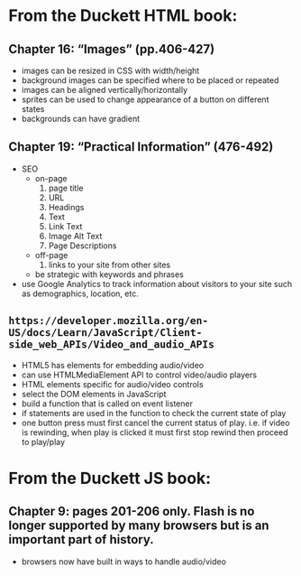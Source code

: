 # From the Duckett HTML book:

## Chapter 16: “Images” (pp.406-427)
- images can be resized in CSS with width/height
- background images can be specified where to be placed or repeated
- images can be aligned vertically/horizontally
- sprites can be used to change appearance of a button on different states
- backgrounds can have gradient
## Chapter 19: “Practical Information” (476-492)
- SEO
    - on-page
        1) page title
        2) URL
        3) Headings
        4) Text
        5) Link Text
        6) Image Alt Text
        7) Page Descriptions
    - off-page
        1) links to your site from other sites
    - be strategic with keywords and phrases
- use Google Analytics to track information about visitors to your site such as demographics, location, etc.
## `https://developer.mozilla.org/en-US/docs/Learn/JavaScript/Client-side_web_APIs/Video_and_audio_APIs`
- HTML5 has elements for embedding audio/video
- can use HTMLMediaElement API to control video/audio players
- HTML elements specific for audio/video controls
- select the DOM elements in JavaScript
- build a function that is called on event listener
- if statements are used in the function to check the current state of play
- one button press must first cancel the current status of play. i.e. if video is rewinding, when play is clicked it must first stop rewind then proceed to play/play

# From the Duckett JS book:
## Chapter 9: pages 201-206 only. Flash is no longer supported by many browsers but is an important part of history.
- browsers now have built in ways to handle audio/video